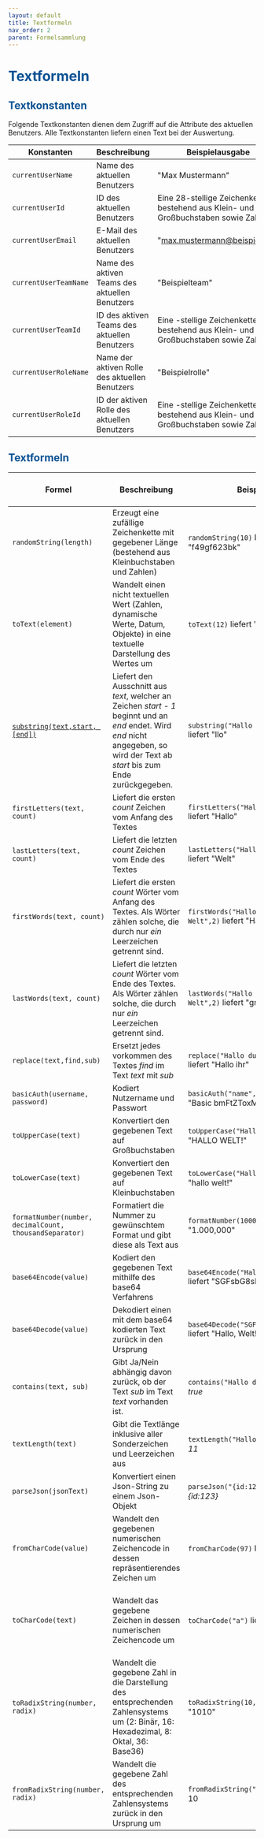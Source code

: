 ```yaml
---
layout: default
title: Textformeln
nav_order: 2
parent: Formelsammlung
---
```


# <span style="color:#0b5394">**Textformeln**</span>

## <span style="color:#0b5394">**Textkonstanten**</span>

Folgende Textkonstanten dienen dem Zugriff auf die Attribute des aktuellen Benutzers.
Alle Textkonstanten liefern einen Text bei der Auswertung.

| Konstanten            | Beschreibung                                   | Beispielausgabe                                                                    |
| --------------------- | ---------------------------------------------- | ---------------------------------------------------------------------------------- |
| `currentUserName`     | Name des aktuellen Benutzers                   | "Max Mustermann"                                                                   |
| `currentUserId`       | ID des aktuellen Benutzers                     | Eine 28-stellige Zeichenkette bestehend aus Klein- und Großbuchstaben sowie Zahlen |
| `currentUserEmail`    | E-Mail des aktuellen Benutzers                 | "max.mustermann@beispiel.mail                                                      |
| `currentUserTeamName` | Name des aktiven Teams des aktuellen Benutzers | "Beispielteam"                                                                     |
| `currentUserTeamId`   | ID des aktiven Teams des aktuellen Benutzers   | Eine -stellige Zeichenkette bestehend aus Klein- und Großbuchstaben sowie Zahlen   |
| `currentUserRoleName` | Name der aktiven Rolle des aktuellen Benutzers | "Beispielrolle"                                                                    |
| `currentUserRoleId`   | ID der aktiven Rolle des aktuellen Benutzers   | Eine -stellige Zeichenkette bestehend aus Klein- und Großbuchstaben sowie Zahlen   |

## <span style="color:#0b5394">**Textformeln**</span>

| Formel                                                                                   | Beschreibung                                                                                                                                                                      | Beispiel                                                  | Eingabewerte (Werte in den Klammern)                   | Gelieferter Ergebnistyp |
| ---------------------------------------------------------------------------------------- | --------------------------------------------------------------------------------------------------------------------------------------------------------------------------------- | --------------------------------------------------------- | ------------------------------------------------------ | ----------------------- |
| `randomString(length)`                                                                   | Erzeugt eine zufällige Zeichenkette mit gegebener Länge (bestehend aus Kleinbuchstaben und Zahlen)                                                                                | `randomString(10)` liefert "f49gf623bk"                   | 1. Wert: Zahl                                          | Text                    |
| `toText(element)`                                                                        | Wandelt einen nicht textuellen Wert (Zahlen, dynamische Werte, Datum, Objekte) in eine textuelle Darstellung des Wertes um                                                        | `toText(12)` liefert "12"                                 | 1. Wert: nicht-textueller Wert                         | Text                    |
| [`substring(text,start, [end])`](/docs/formulas/childs/text-formulas.html#textformeln-1) | Liefert den Ausschnitt aus _text_, welcher an Zeichen _start - 1_ beginnt und an _end_ endet. Wird _end_ nicht angegeben, so wird der Text ab _start_ bis zum Ende zurückgegeben. | `substring("Hallo Welt", 2, 5)` liefert "llo"             | 1. Wert: Text, 2. Wert: Zahl, 3. Wert: Zahl (optional) | Text                    |
| `firstLetters(text, count)`                                                              | Liefert die ersten _count_ Zeichen vom Anfang des Textes                                                                                                                          | `firstLetters("Hallo Welt",5)` liefert "Hallo"            | 1. Wert: Text, 2. Wert: Zahl                           | Text                    |
| `lastLetters(text, count)`                                                               | Liefert die letzten _count_ Zeichen vom Ende des Textes                                                                                                                           | `lastLetters("Hallo Welt",5)` liefert "Welt"              | 1. Wert: Text, 2. Wert: Zahl                           | Text                    |
| `firstWords(text, count)`                                                                | Liefert die ersten _count_ Wörter vom Anfang des Textes. Als Wörter zählen solche, die durch nur _ein_ Leerzeichen getrennt sind.                                                 | `firstWords("Hallo du große Welt",2)` liefert "Hallo du"  | 1. Wert: Text, 2. Wert: Zahl                           | Text                    |
| `lastWords(text, count)`                                                                 | Liefert die letzten _count_ Wörter vom Ende des Textes. Als Wörter zählen solche, die durch nur _ein_ Leerzeichen getrennt sind.                                                  | `lastWords("Hallo du große Welt",2)` liefert "große Welt" | 1. Wert: Text, 2. Wert: Zahl                           | Text                    |
| `replace(text,find,sub)`                                                                 | Ersetzt jedes vorkommen des Textes _find_ im Text _text_ mit _sub_                                                                                                                | `replace("Hallo du","du","ihr")` liefert "Hallo ihr"      | 1. Wert: Text, 2. Wert: Text, 3. Wert: Text            | Text                    |
| `basicAuth(username, password)`                                                          | Kodiert Nutzername und Passwort                                                                                                                                                   | `basicAuth("name", "1234")` liefert "Basic bmFtZToxMjM0"  | 1. Wert: Text, 2. Wert: Text                           | Text                    |
| `toUpperCase(text)`                                                                      | Konvertiert den gegebenen Text auf Großbuchstaben                                                                                                                                 | `toUpperCase("Hallo Welt!")` liefert "HALLO WELT!"        | 1. Wert: Text                                          | Text                    |
| `toLowerCase(text)`                                                                      | Konvertiert den gegebenen Text auf Kleinbuchstaben                                                                                                                                | `toLowerCase("Hallo Welt!")` liefert "hallo welt!"        | 1. Wert: Text                                          | Text                    |
| `formatNumber(number, decimalCount, thousandSeparator)`                                  | Formatiert die Nummer zu gewünschtem Format und gibt diese als Text aus                                                                                                           | `formatNumber(1000,3,true)` liefert "1.000,000"           | 1. Wert: Zahl, 2. Wert: Zahl, 3. Wert: Ja/Nein         | Text                    |
| `base64Encode(value)`       | Kodiert den gegebenen Text mithilfe des base64 Verfahrens     | `base64Encode("Hallo, Welt!")` liefert "SGFsbG8sIFdlbHQh"                  | 1. Wert: Text      | Text                    |
| `base64Decode(value)`       | Dekodiert einen mit dem base64 kodierten Text zurück in den Ursprung     | `base64Decode("SGFsbG8sIFdlbHQh")` liefert "Hallo, Welt!"                  | 1. Wert: Text       | Text                    |
| `contains(text, sub)` | Gibt Ja/Nein abhängig davon zurück, ob der Text _sub_ im Text _text_ vorhanden ist. | `contains("Hallo du","du")` liefert _true_ | 1. Wert: Text, 2. Wert: Text         | Ja/Nein                 |
| `textLength(text)`    | Gibt die Textlänge inklusive aller Sonderzeichen und Leerzeichen aus                | `textLength("Hallo Welt!")` liefert _11_   | 1. Wert: Text                        | Zahl                    |
| `parseJson(jsonText)` | Konvertiert einen Json-String zu einem Json-Objekt                                  | `parseJson("{id:123}")` liefert _{id:123}_ | 1. Wert: Text (im JSON-Format)       | Objekt                  |
| `fromCharCode(value)`       | Wandelt den gegebenen numerischen Zeichencode in dessen repräsentierendes Zeichen um     | `fromCharCode(97)` liefert "a"                  | 1. Wert: Nummer       | Text                    |
| `toCharCode(text)`       | Wandelt das gegebene Zeichen in dessen numerischen Zeichencode um     | `toCharCode("a")` liefert "97"                  | 1. Wert: Text (Einzelnes Zeichen, ansonsten wird erstes Zeichen genommen)       | Zahl                    |
| `toRadixString(number, radix)`       | Wandelt die gegebene Zahl in die Darstellung des entsprechenden Zahlensystems um (2: Binär, 16: Hexadezimal, 8: Oktal, 36: Base36)     | `toRadixString(10,2)` liefert "1010"                  | 1. Wert: Zahl, 2. Wert: Zahl       | Text                    |
| `fromRadixString(number, radix)`       | Wandelt die gegebene Zahl des entsprechenden Zahlensystems zurück in den Ursprung um     | `fromRadixString("1010",2)` liefert 10                  | 1. Wert: Text, 2. Wert: Zahl       | Zahl                    |